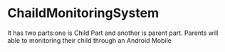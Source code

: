 # ChaildMonitoringSystem
It has two parts:one is Child Part and another is parent part.
Parents will able to monitoring their child through an Android Mobile
